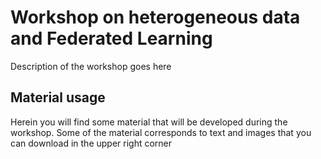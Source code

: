 # Workshop on heterogeneous data and Federated Learning

Description of the workshop goes here

## Material usage

Herein you will find some material that will be developed during the workshop. Some of the material corresponds to text and images that you can download in the upper right corner <i class="fas fa-download"></i> 
